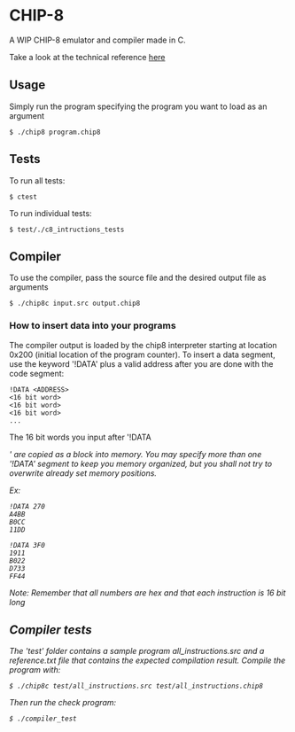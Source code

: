 # CHIP-8

A WIP CHIP-8 emulator and compiler made in C.

Take a look at the technical reference [here](http://devernay.free.fr/hacks/chip8/C8TECH10.HTM)

## Usage

Simply run the program specifying the program you want to load as an argument

    $ ./chip8 program.chip8


## Tests

To run all tests:

	$ ctest

To run individual tests:

	$ test/./c8_intructions_tests

## Compiler

To use the compiler, pass the source file and the desired output file as arguments
    
    $ ./chip8c input.src output.chip8

### How to insert data into your programs

The compiler output is loaded by the chip8 interpreter starting at location 0x200 (initial location of the program counter).
To insert a data segment, use the keyword '!DATA' plus a valid address after you are done with the code segment:

    !DATA <ADDRESS>
    <16 bit word>
    <16 bit word>
    <16 bit word>
    ...

The 16 bit words you input after '!DATA <ADDRESS>' are copied as a block into memory.
You may specify more than one '!DATA' segment to keep you memory organized, but you shall not try to overwrite already set memory positions.

Ex:

    !DATA 270
    A4BB
    B0CC
    11DD

    !DATA 3F0
    1911
    B022
    D733
    FF44
     
Note: Remember that all numbers are hex and that each instruction is 16 bit long

## Compiler tests

The 'test' folder contains a sample program all_instructions.src and a reference.txt file that contains the expected compilation result.
Compile the program with:
    
    $ ./chip8c test/all_instructions.src test/all_instructions.chip8

Then run the check program:

    $ ./compiler_test

